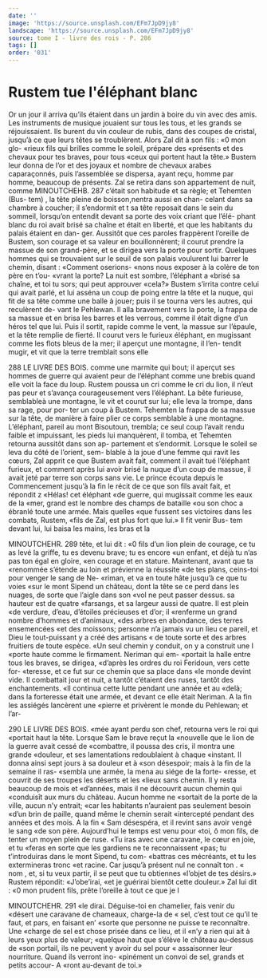 ```yaml
---
date: ''
image: 'https://source.unsplash.com/EFm7JpD9jy8'
landscape: 'https://source.unsplash.com/EFm7JpD9jy8'
source: tome I - livre des rois - P. 286
tags: []
order: '031'
---
```


# Rustem tue l'éléphant blanc

Or un jour il arriva qu’ils étaient dans un jardin
à boire du vin avec des amis. Les instruments de musique jouaient sur tous les tous, et les grands se réjouissaient. Ils burent du vin couleur de rubis, dans des coupes de cristal, jusqu’à ce que leurs têtes
se troublèrent. Alors Zal dit à son fils : «0 mon glo- «rieux fils qui brilles comme le soleil, prépare des «présents et des chevaux pour tes braves, pour tous «ceux qui portent haut la tête.» Bustem leur donna
de l’or et des joyaux et nombre de chevaux arabes caparaçonnés, puis l’assemblée se dispersa, ayant
reçu, homme par homme, beaucoup de présents. Zal
se retira dans son appartement de nuit, comme
MINOUTCHEHB. 287 c’était son habitude et sa règle; et Tehemten (Bus-
tem) , la tête pleine de boisson,nentra aussi en chan- celant dans sa chambre à coucher; il s’endormit et t sa tête reposait dans le sein du sommeil, lorsqu’on entendit devant sa porte des voix criant que l’élé-
phant blanc du roi avait brisé sa chaîne et était en
liberté, et que les habitants du palais étaient en dan-
ger. Aussitôt que ces paroles frappèrent l’oreille de Bustem, son courage et sa valeur en bouillonnèrent; il courut prendre la massue de son grand-père, et se dirigea vers la porte pour sortir. Quelques hommes qui se trouvaient sur le seuil de son palais voulurent lui barrer le chemin, disant : «Comment oserions- «nons nous exposer à la colère de ton père en t’ou-
«vrant la porte? La nuit est sombre, l’éléphant a «brisé sa chaîne, et toi tu sors; qui peut approuver «cela?» Bustem s’irrita contre celui qui avait parlé,
et lui asséna un coup de poing entre la tête et la nuque, qui fit de sa tête comme une balle à jouer; puis il se tourna vers les autres, qui reculèrent de- vant le Pehlewan. Il alla bravement vers la porte, la frappa de sa massue et en brisa les barres et les verrous, comme il était digne d’un héros tel que lui.
Puis il sortit, rapide comme le vent, la massue sur l’épaule, et la tête remplie de fierté. Il courut vers
le furieux éléphant, en mugissant comme les flots bleus de la mer; il aperçut une montagne, il l’en- tendit mugir, et vit que la terre tremblait sons elle

288 LE LIVRE DES BOIS.
comme une marmite qui bout; il aperçut ses hommes de guerre qui avaient peur de l’éléphant comme
une brebis quand elle voit la face du loup. Rustem poussa un cri comme le cri du lion, il n’eut pas peur
et s’avança courageusement vers l’éléphant. La bête
furieuse, semblableà une montagne, le vit et courut sur lui; elle leva la trompe, dans sa rage, pour por- ter un coup à Bustem. Tehemten la frappa de sa massue sur la tête, de manière à faire plier ce corps semblable à une montagne. L’éléphant, pareil au
mont Bisoutoun, trembla; ce seul coup l’avait rendu faible et impuissant, les pieds lui manquèrent, il tomba, et Tehemten retourna aussitôt dans son ap- partement et s’endormit.
Lorsque le soleil se leva du côté de l’orient, sem-
blable à la joue d’une femme qui ravit les cœurs,
Zal apprit ce que Bustem avait fait, comment il avait tué l’éléphant furieux, et comment après lui avoir
brisé la nuque d’un coup de massue, il avait jeté
par terre son corps sans vie. Le prince écouta depuis
le Commencement jusqu’à la fin le récit de ce que
son fils avait fait, et répondit z «Hélas! cet éléphant
«de guerre, qui mugissait comme les eaux de la «mer, grand est le nombre des champs de bataille «ou son choc a ébranlé toute une armée. Mais quelles
«que fussent ses victoires dans les combats, Rustem, «fils de Zal, est plus fort que lui.» ll fit venir Bus- tem devant lui, lui baisa les mains, les bras et la

MINOUTCHEHR. 289 tête, et lui dit : «0 fils d’un lion plein de courage,
ce tu as levé la griffe, tu es devenu brave; tu es encore «un enfant, et déjà tu n’as pas ton égal en gloire,
«en courage et en stature. Maintenant, avant que ta «renommée s’étende au loin et prévienne la réussite
«de tes plans, ceins-toi pour venger le sang de Ne-
«riman, et va en toute hâte jusqu’à ce que tu voies
«sur le mont Sipend un château, dont la tête se
ce perd dans les nuages, de sorte que l’aigle dans son
«vol ne peut passer dessus. sa hauteur est de quatre
«farsangs, et sa largeur aussi de quatre. Il est plein «de verdure, d’eau, d’étoiles précieuses et d’or; il
«renferme un grand nombre d’hommes et d’animaux,
«des arbres en abondance, des terres ensemencées
«et des moissons; personne n’a jamais vu un lieu
ce pareil, et Dieu le tout-puissant y a créé des artisans
« de toute sorte et des arbres fruitiers de toute espèce. «Un seul chemin y conduit, on y a construit une I «porte haute comme le firmament. Neriman qui em- «portait la halle entre tous les braves, se dirigea, «d’après les ordres du roi Feridoun, vers cette for- «teresse, et ce fut sur ce chemin que sa place dans «le monde devint vide. Il combattait jour et nuit,
a tantôt c’étaient des ruses, tantôt des enchantements.
«Il continua cette lutte pendant une année et au «delà; dans la forteresse était une armée, et devant
ce elle était Neriman. A la fin les assiégés lancèrent une
«pierre et privèrent le monde du Pehlewan; et l’ar-

290 LE LIVRE DES BOIS.
«mée ayant perdu son chef, retourna vers le roi qui «portait haut la tête. Lorsque Sam le brave reçut la «nouvelle que le lion de la guerre avait cessé de «combattre, il poussa des cris, il montra une grande «douleur, et ses lamentations redoublaient à chaque «instant. Il donna ainsi sept jours à sa douleur et à «son désespoir; mais à la fin de la semaine il ras- «sembla une armée, la mena au siége de la forte- «resse, et couvrit de ses troupes les déserts et les «lieux sans chemin. Il y resta beaucoup de mois et «d’années, mais il ne découvrit aucun chemin qui «conduisît aux murs du château. Aucun homme ne «sortait de la porte de la ville, aucun n’y entrait; «car les habitants n’auraient pas seulement besoin
«d’un brin de paille, quand même le chemin serait «intercepté pendant des années et des mois. A la fin
« Sam désespéra, et il revint sans avoir vengé le sang
«de son père. Aujourd’hui le temps est venu pour «toi, ô mon fils, de tenter un moyen plein de ruse. «Tu iras avec une caravane, le cœur en joie, et tu «feras en sorte que les gardiens ne te reconnaissent «pas; tu t’introduiras dans le mont Sipend, tu com- «battras ces mécréants, et tu les extermineras tronc
«et racine. Car jusqu’à présent nul ne connaît ton
. « nom , et, si tu veux partir, il se peut que tu obtiennes «l’objet de tes désirs.» Rustem répondit: «J’obe’irai,
«et je guérirai bientôt cette douleur.» Zal lui dit : «0 mon prudent fils, prête l’oreille à tout ce que je
I

MINOUTCHEHR. 291
«le dirai. Déguise-toi en chamelier, fais venir du
«désert une caravane de chameaux, charge-la de « sel, c’est tout ce qu’il te faut, et pars, en faisant en’
«sorte que personne ne puisse te reconnaître. Une «charge de sel est chose prisée dans ce lieu, et il «n’y a rien qui ait à leurs yeux plus de valeur; «quelque haut que s’élève le château au-dessus de
«son portail, ils ne peuvent y avoir du sel pour « assaisonner leur nourriture. Quand ils verront ino- «pinément un convoi de sel, grands et petits accour- A «ront au-devant de toi.»
